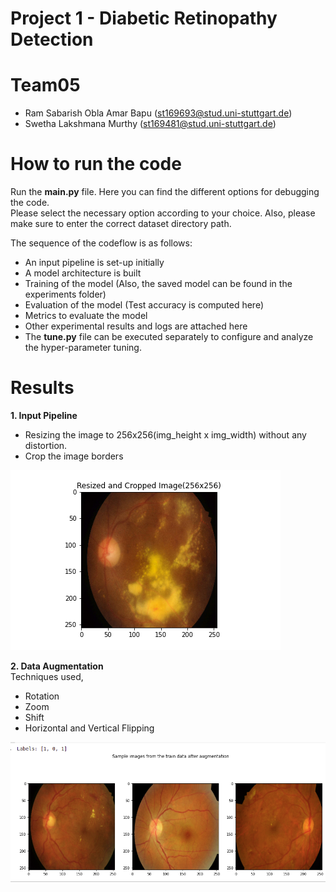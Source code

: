 # Project 1 - Diabetic Retinopathy Detection

# Team05 
- Ram Sabarish Obla Amar Bapu (st169693@stud.uni-stuttgart.de)  
- Swetha Lakshmana Murthy     (st169481@stud.uni-stuttgart.de)  

# How to run the code
Run the **main.py** file.
Here you can find the different options for debugging the code.  
Please select the necessary option according to your choice. 
Also, please make sure to enter the correct dataset directory path.

The sequence of the codeflow is as follows:

- An input pipeline is set-up initially  
- A model architecture is built
- Training of the model (Also, the saved model can be found in the experiments folder)  
- Evaluation of the model (Test accuracy is computed here)  
- Metrics to evaluate the model  
- Other experimental results and logs are attached here  
- The **tune.py** file can be executed separately to configure and analyze the hyper-parameter tuning.

# Results

**1.  Input Pipeline**  
- Resizing the image to 256x256(img_height x img_width) without any distortion.  
- Crop the image borders  

![alt text](experiments/Resized.png)

**2.  Data Augmentation**  
Techniques used,  
- Rotation  
- Zoom  
- Shift  
- Horizontal and Vertical Flipping  

![alt text](experiments/Augmented_Images.png)
